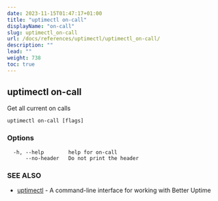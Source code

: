 ```yaml
---
date: 2023-11-15T01:47:17+01:00
title: "uptimectl on-call"
displayName: "on-call"
slug: uptimectl_on-call
url: /docs/references/uptimectl/uptimectl_on-call/
description: ""
lead: ""
weight: 738
toc: true
---
```

## uptimectl on-call

Get all current on calls

```
uptimectl on-call [flags]
```

### Options

```
  -h, --help        help for on-call
      --no-header   Do not print the header
```

### SEE ALSO

* [uptimectl](/docs/references/uptimectl/uptimectl/)	 - A command-line interface for working with Better Uptime

